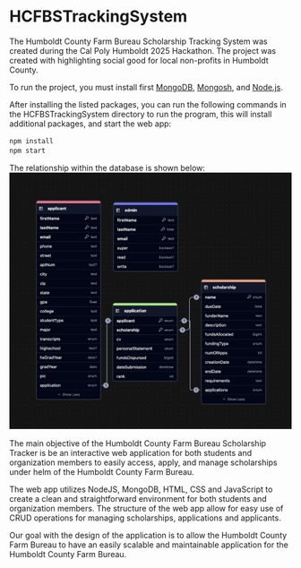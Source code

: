 # HCFBSTrackingSystem

The Humboldt County Farm Bureau Scholarship Tracking System was created during the Cal Poly Humboldt 2025 Hackathon. The project was created with highlighting social good for local non-profits in Humboldt County.

To run the project, you must install first [MongoDB](https://www.mongodb.com/try/download/community), [Mongosh](https://www.mongodb.com/try/download/shell), and [Node.js](https://nodejs.org/en/download/).

After installing the listed packages, you can run the following commands in the HCFBSTrackingSystem directory to run the program, this will install additional packages, and start the web app:

```bash
npm install
npm start
```

The relationship within the database is shown below:
![screenshot](/deployment/schema.png)

The main objective of the Humboldt County Farm Bureau Scholarship Tracker is be an interactive web application for both students and organization members to easily access, apply, and manage scholarships under helm of the Humboldt County Farm Bureau.

The web app utilizes NodeJS, MongoDB, HTML, CSS and JavaScript to create a clean and straightforward environment for both students and organization members. The structure of the web app allow for easy use of CRUD operations for managing scholarships, applications and applicants.

Our goal with the design of the application is to allow the Humboldt County Farm Bureau to have an easily scalable and maintainable application for the Humboldt County Farm Bureau. 
